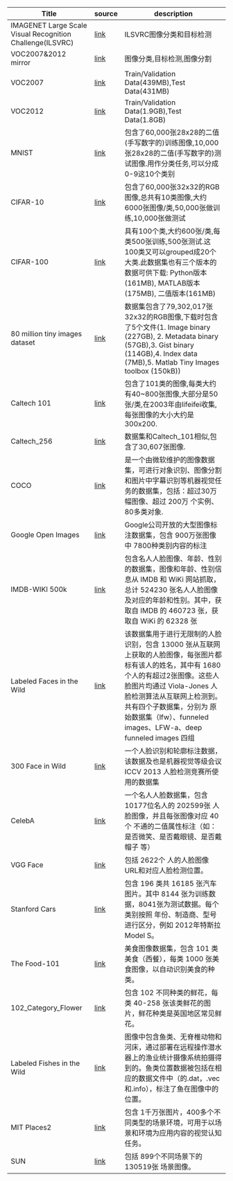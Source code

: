 |Title|source|description|
|---|---|---|
| IMAGENET Large Scale Visual Recognition Challenge(ILSVRC) | [link](http://image-net.org/download-images) | ILSVRC图像分类和目标检测 |
| VOC2007&2012 mirror | [link](https://pjreddie.com/projects/pascal-voc-dataset-mirror/) | 图像分类,目标检测,图像分割 |
| VOC2007 | [link](http://host.robots.ox.ac.uk:8080/pascal/VOC/voc2007/) | Train/Validation Data(439MB),Test Data(431MB) |
| VOC2012 | [link](http://host.robots.ox.ac.uk:8080/pascal/VOC/voc2012/) | Train/Validation Data(1.9GB),Test Data(1.8GB) |
| MNIST | [link](http://yann.lecun.com/exdb/mnist/) | 包含了60,000张28x28的二值(手写数字的)训练图像,10,000张28x28的二值(手写数字的)测试图像.用作分类任务,可以分成0-9这10个类别 |
| CIFAR-10 | [link](https://www.cs.toronto.edu/~kriz/cifar.html) | 包含了60,000张32x32的RGB图像,总共有10类图像,大约6000张图像/类,50,000张做训练,10,000张做测试 |
| CIFAR-100 | [link](https://www.cs.toronto.edu/~kriz/cifar.html) | 具有100个类,大约600张/类,每类500张训练,500张测试.这100类又可以grouped成20个大类.此数据集也有三个版本的数据可供下载: Python版本(161MB), MATLAB版本(175MB), 二值版本(161MB) |
| 80 million tiny images dataset | [link](http://groups.csail.mit.edu/vision/TinyImages/) | 数据集包含了79,302,017张32x32的RGB图像,下载时包含了5个文件(1. Image binary (227GB), 2. Metadata binary (57GB),3. Gist binary (114GB),4. Index data (7MB),5. Matlab Tiny Images toolbox (150kB)) |
| Caltech 101 | [link](http://www.vision.caltech.edu/Image_Datasets/Caltech101/) | 包含了101类的图像,每类大约有40~800张图像,大部分是50张/类,在2003年由lifeifei收集,每张图像的大小大约是300x200. |
| Caltech_256 | [link](http://www.vision.caltech.edu/Image_Datasets/Caltech256/) | 数据集和Caltech_101相似,包含了30,607张图像. |
| COCO  | [link](http://mscoco.org/) | 是一个由微软维护的图像数据集，可进行对象识别、图像分割和图片中字幕识别等机器视觉任务的数据集，包括：超过30万 幅图像、超过 200万 个实例、80多类对象. |
| Google Open Images | [link](https://github.com/ejlb/google-open-image-download) | Google公司开放的大型图像标注数据集，包含 900万张图像中 7800种类别内容的标注 |
| IMDB-WIKI 500k | [link](https://data.vision.ee.ethz.ch/cvl/rrothe/imdb-wiki/) | 包含名人人脸图像、年龄、性别的数据集，图像和年龄、性别信息从 IMDB 和 WiKi 网站抓取，总计 524230 张名人人脸图像及对应的年龄和性别。其中，获取自 IMDB 的 460723 张，获取自 WiKi 的 62328 张 |
| Labeled Faces in the Wild | [link](http://vis-www.cs.umass.edu/lfw/) | 该数据集用于进行无限制的人脸识别，包含 13000 张从互联网上获取的人脸图像，每张图片都标有该人的姓名，其中有 1680 个人的有超过2张图像。这些人脸图片均通过 Viola-Jones 人脸检测算法从互联网上检测到。 共有四个子数据集，分别为 原始数据集（lfw）、funneled images、LFW-a、deep funneled images 四组 |
| 300 Face in Wild | [link](https://ibug.doc.ic.ac.uk/resources/300-W/) | 一个人脸识别和轮廓标注数据，该数据及也是机器视觉等级会议 ICCV 2013 人脸检测竞赛所使用的数据集 |
| CelebA | [link](http://mmlab.ie.cuhk.edu.hk/projects/CelebA.html) | 一个名人人脸数据集，包含 10177位名人的 202599张 人脸图像，并且每张图像对应 40个 不通的二值属性标注（如：是否微笑、是否戴眼镜、是否戴帽子 等）|
| VGG Face | [link](http://www.robots.ox.ac.uk/~vgg/data/vgg_face/) | 包括 2622个 人的人脸图像URL和对应人脸检测位置。|
| Stanford Cars | [link](http://ai.stanford.edu/~jkrause/cars/car_dataset.html) | 包含 196 类共 16185 张汽车图片。其中 8144 张为训练数据，8041张为测试数据。每个类别按照 年份、制造商、型号进行区分，例如 2012年特斯拉 Model S。|
| The Food-101 | [link](http://www.vision.ee.ethz.ch/datasets_extra/food-101/) | 美食图像数据集，包含 101 类美食（西餐），每类 1000 张美食图像，以自动识别美食的种类。|
| 102_Category_Flower | [link](http://www.robots.ox.ac.uk/~vgg/data/flowers/102/index.html) | 包含 102 不同种类的鲜花，每类 40-258 张该类鲜花的图片，鲜花种类是英国地区常见鲜花。|
| Labeled Fishes in the Wild | [link](http://swfscdata.nmfs.noaa.gov/labeled-fishes-in-the-wild) | 图像中包含鱼类、无脊椎动物和河床，通过部署在远程操作潜水器上的渔业统计摄像系统拍摄得到的。鱼类位置数据被包括在相应的数据文件中（的.dat，.vec和.info），标注了鱼在图像中的位置。|
| MIT Places2 | [link](http://places2.csail.mit.edu/index.html) | 包含 1千万张图片，400多个不同类型的场景环境，可用于以场景和环境为应用内容的视觉认知任务。|
| SUN  | [link](http://vision.princeton.edu/projects/2010/SUN/) | 包括 899个不同场景下的 130519张 场景图像。|

   